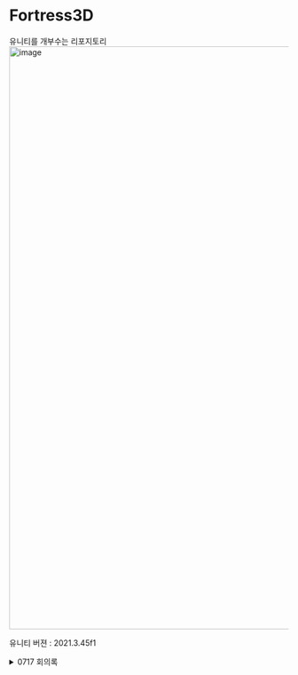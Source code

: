 # Fortress3D
유니티를 개부수는 리포지토리
<img width="1517" height="1050" alt="image" src="https://github.com/user-attachments/assets/a850ac6c-04d8-47fb-827e-f39a40c99e63" width="10" height="10" />

유니티 버젼 : 2021.3.45f1

<details>
<summary>0717 회의록</summary>

### 회의 전 염두에 둘 사항

- **절 대 딴 길 로 새 지 말 것**
- 제일 기본적인 포트리스 게임을 3D로 만드는것에 집중.
- 추가적인 기믹은 만드는 과정에 생각나면 톡방에다가 던지고 결정하기.

1. 게임 기믹
    - **지형파괴를 시키는 무기 (중요!)**
        - 일정범위 내에 ~~적 있으면~~ ~~데미지,~~ 범위내 지형 파괴.
        - 파워조절
        - 지형 생성 <<
        - 중력탄 (인력, 척력) 이동을 준ㄴ내 빠르게 할 수 있어짐
        - 카드 3개중 1택 하는거고 << 이월, 리롤
        - 빈칸하나 두고 아이템 창
        - 카드 풀 제한.
    - 아이템(카드)
        - 📌맞추면 얻는 형식 1턴이상의 가치가 있어야 손해를 안본다
        - 범위 3배이벤트 50퍼
        - 깽판 한번 더 (n턴이후에 나옴) 20퍼
        - 무인도 : 상대가 과녁을 맞춰야 탈출 (3턴만) 턴마다 과녁 커짐 10번중 1번정도.
    1. 플레이 중 UI
        - 체력
        - 📌점령 포인트
        - 📌스테미나(이동 거리 비례 소모)
        - 📌발사각 (상하좌우 각도 표시)
        - 예상 궤적 or 이전 발사 궤적
        - 📌아이템 창
    2. 기본 조작
        - 📌이동 (wasd)
            - 블실 : 중력영향 무시
        - 📌발사 각도 조절(틸팅, 요잉), 발사(키보드조절(가속도), 스페이스)
        - 📌아이템 선택
    
    wasd로 이동, ik,jl 쉬프트 한번누르면 거시기  이동이냐, 각도냐를 선택
    
    1. 맵 생성
        - 📌기본 평지맵
        - 📌다양한 높이의 언덕맵 (랜덤생성이면 더조을듯?)
        - 시작 전 깽판 타임 < 맵을 나에게 유리하게 만들어보세요
    2. 맵 기믹
        
        포트리스도 턴 돌아갈때마다 바람 방향이 바뀌는 등, 영점잡고 계속 쏘는게 안되게끔 재미요소가 들어있음. 유사하게 바람 방향 설정이라거나, 공습이 떨어지는 등의 맵 기믹이 있으면 좋을듯함.
        
        - ~~공습 : N턴 이상 지나가면 게임이 지루해짐.  공습이 떨어져서 맵을 무차별로 파괴, 피아 없이 데미지 부여. << 점령전식으로가면 굳이?~~
        - 📌바람 : 탄도에 영향을 주는 바람이 N턴마다 바뀜. <<<<<<<<포트리스의 영혼임
    
    ### 카메라
    
    - 기본
        - 상단뷰
    - 이동시
        - 1인칭
    - 조준시
        - 틸팅,요잉 과정 한 5초~ 제한<<
    - 파워 조절
        - 1인칭 스페이스 누르면 게이지 왓다갔다이거

# 역할

류준상 : 지형파괴,생성 기믹구현, 지형 제작 (마칭큐브 알고리즘)

윤도원 : UI 구현, 이외 간단한 UI관련 변수를 다루는 것들 전부다. 기본 조작(프로토타입)

너희가 만들어 두면 수정, 좀 깔끔하게 리팩토링 하는 과정 담당 (관리감독)

이중제 : 발사체, 조준, 탄도, 바람 (피직스)

프로토타입

이동, 발사각, 평지맵(바꾸면됨), 그냥 발사체 먼가 만들기

</details>
